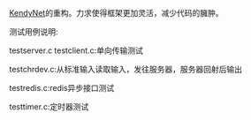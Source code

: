 [KendyNet](https://github.com/sniperHW/KendyNet)的重构。力求使得框架更加灵活，减少代码的臃肿。


测试用例说明:

testserver.c testclient.c:单向传输测试

testchrdev.c:从标准输入读取输入，发往服务器，服务器回射后输出

testredis.c:redis异步接口测试

testtimer.c:定时器测试